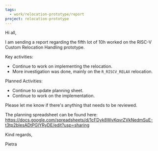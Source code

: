```yaml
---
tags:
  - work/relocation-prototype/report 
project: relocation-prototype
---
```

Hi all,

I am sending a report regarding the fifth lot of 10h worked on the RISC-V
Custom Relocation Handling prototype.

Key activities:
* Continue to work on implementing the relocation.
* More investigation was done, mainly on the `R_RISCV_RELAX` relocation.

Planned Activities:
* Continue to update planning sheet.
* Continue to work on the implementation.

Please let me know if there's anything that needs to be reviewed.

The planning spreadsheet can be found here:
https://docs.google.com/spreadsheets/d/1cFDyk8WvKqvrZVkNedmSuE-t3tp2bIesADtPGlYRyDE/edit?usp=sharing

Kind regards,

Pietra